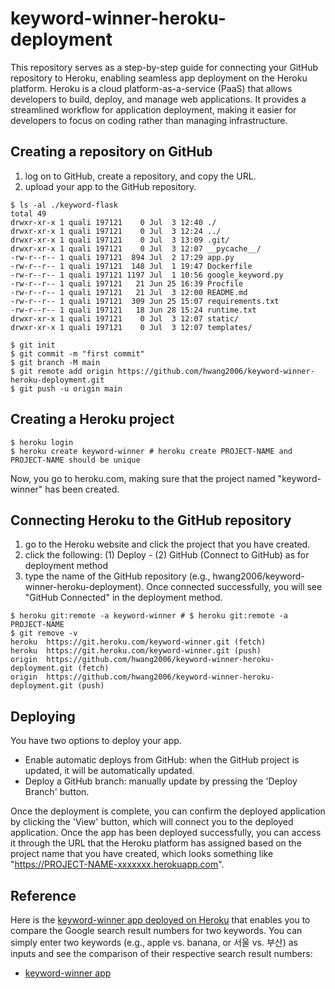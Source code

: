 # keyword-winner-heroku-deployment
This repository serves as a step-by-step guide for connecting your GitHub repository to Heroku, enabling seamless app deployment on the Heroku platform. Heroku is a cloud platform-as-a-service (PaaS) that allows developers to build, deploy, and manage web applications. It provides a streamlined workflow for application deployment, making it easier for developers to focus on coding rather than managing infrastructure.

## Creating a repository on GitHub
1. log on to GitHub, create a repository, and copy the URL.
2. upload your app to the GitHub repository.
```
$ ls -al ./keyword-flask
total 49
drwxr-xr-x 1 quali 197121    0 Jul  3 12:40 ./
drwxr-xr-x 1 quali 197121    0 Jul  3 12:24 ../
drwxr-xr-x 1 quali 197121    0 Jul  3 13:09 .git/
drwxr-xr-x 1 quali 197121    0 Jul  3 12:07 __pycache__/
-rw-r--r-- 1 quali 197121  894 Jul  2 17:29 app.py
-rw-r--r-- 1 quali 197121  148 Jul  1 19:47 Dockerfile
-rw-r--r-- 1 quali 197121 1197 Jul  1 10:56 google_keyword.py
-rw-r--r-- 1 quali 197121   21 Jun 25 16:39 Procfile
-rw-r--r-- 1 quali 197121   21 Jul  3 12:00 README.md
-rw-r--r-- 1 quali 197121  309 Jun 25 15:07 requirements.txt
-rw-r--r-- 1 quali 197121   18 Jun 28 15:24 runtime.txt
drwxr-xr-x 1 quali 197121    0 Jul  3 12:07 static/
drwxr-xr-x 1 quali 197121    0 Jul  3 12:07 templates/

$ git init
$ git commit -m "first commit"
$ git branch -M main
$ git remote add origin https://github.com/hwang2006/keyword-winner-heroku-deployment.git
$ git push -u origin main
```
## Creating a Heroku project 
```
$ heroku login
$ heroku create keyword-winner # heroku create PROJECT-NAME and PROJECT-NAME should be unique
```
Now, you go to heroku.com, making sure that the project named "keyword-winner" has been created.

## Connecting Heroku to the GitHub repository
1. go to the Heroku website and click the project that you have created.
2. click the following: (1) Deploy - (2) GitHub (Connect to GitHub) as for deployment method
3. type the name of the GitHub repository (e.g., hwang2006/keyword-winner-heroku-deployment).
Once connected successfully, you will see "GitHub Connected" in the deployment method.
```
$ heroku git:remote -a keyword-winner # $ heroku git:remote -a PROJECT-NAME
$ git remove -v
heroku  https://git.heroku.com/keyword-winner.git (fetch)
heroku  https://git.heroku.com/keyword-winner.git (push)
origin  https://github.com/hwang2006/keyword-winner-heroku-deployment.git (fetch)
origin  https://github.com/hwang2006/keyword-winner-heroku-deployment.git (push)
```
## Deploying 
You have two options to deploy your app. 
- Enable automatic deploys from GitHub: when the GitHub project is updated, it will be automatically updated.
- Deploy a GitHub branch: manually update by pressing the 'Deploy Branch' button.

Once the deployment is complete, you can confirm the deployed application by clicking the 'View' button, which will connect you to the deployed application. Once the app has been deployed successfully, you can access it through the URL that the Heroku platform has assigned based on the project name that you have created, which looks something like "https://PROJECT-NAME-xxxxxxx.herokuapp.com".

## Reference
Here is the [keyword-winner app deployed on Heroku](https://keyword-winner-39a53d276a1b.herokuapp.com/) that enables you to compare the Google search result numbers for two keywords. You can simply enter two keywords (e.g., apple vs. banana, or 서울 vs. 부산) as inputs and see the comparison of their respective search result numbers:
- [keyword-winner app](https://keyword-winner-39a53d276a1b.herokuapp.com/)
